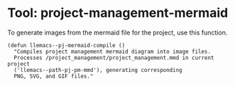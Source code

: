 <!-- ---
!-- Timestamp: 2025-01-09 19:12:49
!-- Author: ywatanabe
!-- File: /home/ywatanabe/proj/llemacs/workspace/resources/prompts/components/04_tools/project-management-mermaid.md
!-- --- -->

# Tool: project-management-mermaid
To generate images from the mermaid file for the project, use this function.
``` elisp
(defun llemacs--pj-mermaid-compile ()
  "Compiles project management mermaid diagram into image files.
  Processes /project_management/project_management.mmd in current project
  ('llemacs--path-pj-pm-mmd'), generating corresponding
  PNG, SVG, and GIF files."
```

